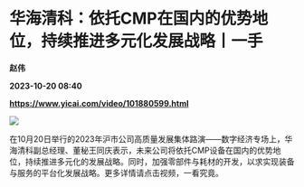 # 华海清科：依托CMP在国内的优势地位，持续推进多元化发展战略丨一手
**赵伟**

**2023-10-20 08:40**

**https://www.yicai.com/video/101880599.html**

![](http://imgcdn.yicai.com/vms-new/2023/10/8b795ed1-3573-416b-8033-d227e9b66326.jpg) 

在10月20日举行的2023年沪市公司高质量发展集体路演——数字经济专场上，华海清科副总经理、董秘王同庆表示，未来公司将依托CMP设备在国内的优势地位，持续推进多元化的发展战略。同时，加强零部件与耗材的开发，以求实现装备与服务的平台化发展战略。更多详情请点击视频，一看究竟。